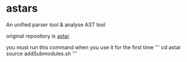 # astars
An unified parser tool &amp; analyse AST tool

original repository is [astar](https://github.com/xwasoux/astars).

you must run this command when you use it for the first time
'''
cd astar
source addSubmodules.sh 
'''